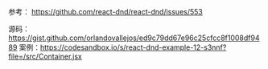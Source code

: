 参考：
https://github.com/react-dnd/react-dnd/issues/553


源码：https://gist.github.com/orlandovallejos/ed9c79dd67e96c25cfcc8f1008df9489
案例：https://codesandbox.io/s/react-dnd-example-12-s3nnf?file=/src/Container.jsx